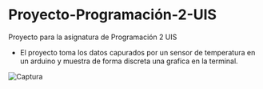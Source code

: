 # Proyecto-Programación-2-UIS
Proyecto para la asignatura de Programación 2 UIS 

- El proyecto toma los datos capurados por un sensor de temperatura en un arduino y muestra de forma discreta una grafica en la terminal.

![Captura](https://user-images.githubusercontent.com/47490312/115271023-86e39380-a102-11eb-81a7-776c2c529ec0.JPG)
